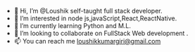 - 👋 Hi, I’m @Loushik self-taught full stack developer.
- 👀 I’m interested in node js,javaScript,React,ReactNative.
- 🌱 I’m currently learning Python and M.L.
- 💞️ I’m looking to collaborate on FullStack Web development .
- 📫 You can reach me loushikkumargiri@gmail.com

<!---
LoushikLK/LoushikLK is a ✨ special ✨ repository because its `README.md` (this file) appears on your GitHub profile.
You can click the Preview link to take a look at your changes.
--->
